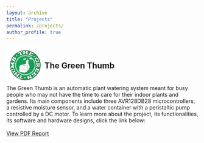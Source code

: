 ```yaml
---
layout: archive
title: "Projects"
permalink: /projects/
author_profile: true
---
```


<div class="project">
  <div style="display: flex; align-items: center;">
    <img src="/images/Screenshot 2023-11-12 at 11.38.37 PM.png" alt="Green Thumb Icon" class="project-icon" style="width: 100px; height: 100px;">
    <h2 style="margin: 0; padding: 0; vertical-align: middle; line-height: 100px;">The Green Thumb</h2>
  </div>
  The Green Thumb is an automatic plant watering system meant for busy people who may not have the time to care for their indoor plants and gardens. Its main components include three AVR128DB28 microcontrollers, a resistive moisture sensor, and a water container with a peristaltic pump controlled by a DC motor. To learn more about the project, its functionalities, its software and hardware designs, click the link below:
  <br>
  <br>
  <a href="The_Green_Thumb_Report.pdf" target="_blank" class="btn">View PDF Report</a>
</div>
